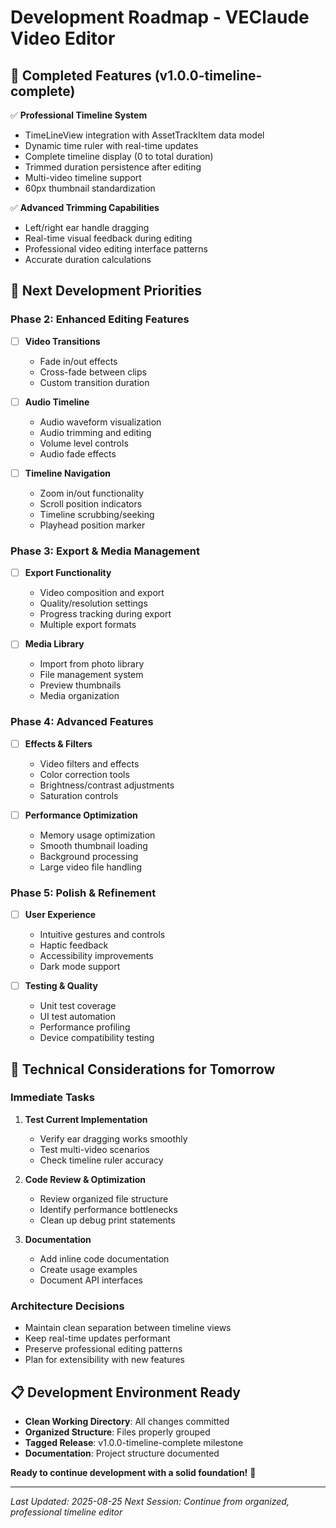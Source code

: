 # Development Roadmap - VEClaude Video Editor

## 🎯 Completed Features (v1.0.0-timeline-complete)

✅ **Professional Timeline System**
- TimeLineView integration with AssetTrackItem data model
- Dynamic time ruler with real-time updates
- Complete timeline display (0 to total duration)
- Trimmed duration persistence after editing
- Multi-video timeline support
- 60px thumbnail standardization

✅ **Advanced Trimming Capabilities**  
- Left/right ear handle dragging
- Real-time visual feedback during editing
- Professional video editing interface patterns
- Accurate duration calculations

## 🚀 Next Development Priorities

### Phase 2: Enhanced Editing Features
- [ ] **Video Transitions**
  - Fade in/out effects
  - Cross-fade between clips
  - Custom transition duration

- [ ] **Audio Timeline**
  - Audio waveform visualization  
  - Audio trimming and editing
  - Volume level controls
  - Audio fade effects

- [ ] **Timeline Navigation**
  - Zoom in/out functionality
  - Scroll position indicators
  - Timeline scrubbing/seeking
  - Playhead position marker

### Phase 3: Export & Media Management
- [ ] **Export Functionality**
  - Video composition and export
  - Quality/resolution settings
  - Progress tracking during export
  - Multiple export formats

- [ ] **Media Library**
  - Import from photo library
  - File management system
  - Preview thumbnails
  - Media organization

### Phase 4: Advanced Features
- [ ] **Effects & Filters**
  - Video filters and effects
  - Color correction tools
  - Brightness/contrast adjustments
  - Saturation controls

- [ ] **Performance Optimization**
  - Memory usage optimization
  - Smooth thumbnail loading
  - Background processing
  - Large video file handling

### Phase 5: Polish & Refinement
- [ ] **User Experience**
  - Intuitive gestures and controls
  - Haptic feedback
  - Accessibility improvements
  - Dark mode support

- [ ] **Testing & Quality**
  - Unit test coverage
  - UI test automation
  - Performance profiling
  - Device compatibility testing

## 🔧 Technical Considerations for Tomorrow

### Immediate Tasks
1. **Test Current Implementation**
   - Verify ear dragging works smoothly
   - Test multi-video scenarios
   - Check timeline ruler accuracy

2. **Code Review & Optimization**
   - Review organized file structure
   - Identify performance bottlenecks
   - Clean up debug print statements

3. **Documentation**
   - Add inline code documentation
   - Create usage examples
   - Document API interfaces

### Architecture Decisions
- Maintain clean separation between timeline views
- Keep real-time updates performant
- Preserve professional editing patterns
- Plan for extensibility with new features

## 📋 Development Environment Ready

- **Clean Working Directory**: All changes committed
- **Organized Structure**: Files properly grouped
- **Tagged Release**: v1.0.0-timeline-complete milestone
- **Documentation**: Project structure documented

**Ready to continue development with a solid foundation!** 🚀

---
*Last Updated: 2025-08-25*
*Next Session: Continue from organized, professional timeline editor*